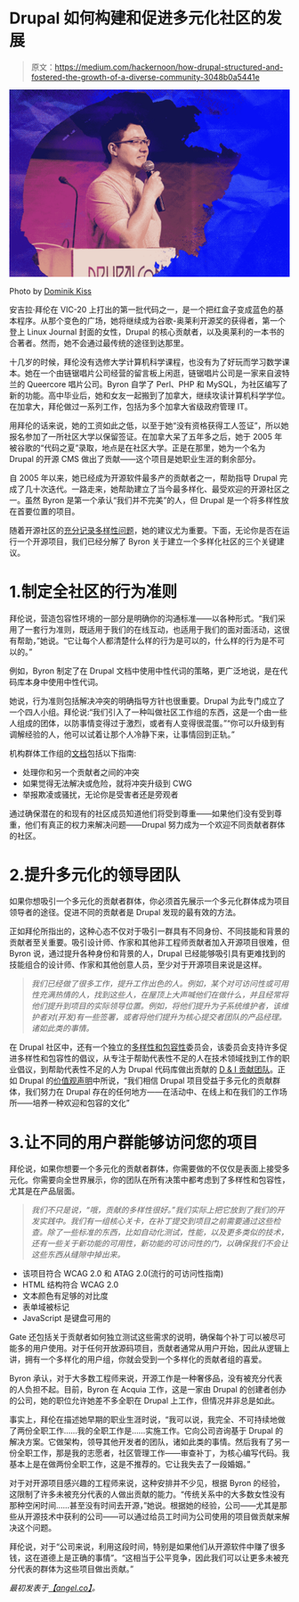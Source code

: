 # Drupal 如何构建和促进多元化社区的发展

> 原文：<https://medium.com/hackernoon/how-drupal-structured-and-fostered-the-growth-of-a-diverse-community-3048b0a5441e>

![](img/60df3132891cd209874b69aae91a2cdd.png)

Photo by [Dominik Kiss](https://www.flickr.com/photos/73490109@N02/37300507176/in/pool-drupalconvienna2017/)

安吉拉·拜伦在 VIC-20 上打出的第一批代码之一，是一个把红盒子变成蓝色的基本程序。从那个变色的广场，她将继续成为谷歌-奥莱利开源奖的获得者，第一个登上 Linux Journal 封面的女性，Drupal 的核心贡献者，以及奥莱利的一本书的合著者。然而，她不会通过最传统的途径到达那里。

十几岁的时候，拜伦没有选修大学计算机科学课程，也没有为了好玩而学习数学课本。她在一个由链锯唱片公司经营的留言板上闲逛，链锯唱片公司是一家来自波特兰的 Queercore 唱片公司。Byron 自学了 Perl、PHP 和 MySQL，为社区编写了新的功能。高中毕业后，她和女友一起搬到了加拿大，继续攻读计算机科学学位。在加拿大，拜伦做过一系列工作，包括为多个加拿大省级政府管理 IT。

用拜伦的话来说，她的工资如此之低，以至于她“没有资格获得工人签证”，所以她报名参加了一所社区大学以保留签证。在加拿大呆了五年多之后，她于 2005 年被谷歌的“代码之夏”录取，地点是在社区大学。正是在那里，她为一个名为 Drupal 的开源 CMS 做出了贡献——这个项目是她职业生涯的剩余部分。

自 2005 年以来，她已经成为开源软件最多产的贡献者之一，帮助指导 Drupal 完成了几十次迭代。一路走来，她帮助建立了当今最多样化、最受欢迎的开源社区之一。虽然 Byron 是第一个承认“我们并不完美”的人，但 Drupal 是一个将多样性放在首要位置的项目。

随着开源社区的[充分记录多样性问题](https://www.wired.com/2017/06/diversity-open-source-even-worse-tech-overall/)，她的建议尤为重要。下面，无论你是否在运行一个开源项目，我们已经分解了 Byron 关于建立一个多样化社区的三个关键建议。

# 1.制定全社区的行为准则

拜伦说，营造包容性环境的一部分是明确你的沟通标准——以各种形式。“我们采用了一套行为准则，既适用于我们的在线互动，也适用于我们的面对面活动，这很有帮助，”她说。“它让每个人都清楚什么样的行为是可以的，什么样的行为是不可以的。”

例如，Byron 制定了在 Drupal 文档中使用中性代词的策略，更广泛地说，是在代码库本身中使用中性代词。

她说，行为准则包括解决冲突的明确指导方针也很重要。Drupal 为此专门成立了一个四人小组。拜伦说:“我们引入了一种叫做社区工作组的东西，这是一个由一些人组成的团体，以防事情变得过于激烈，或者有人变得很混蛋。”“你可以升级到有调解经验的人，他可以试着让那个人冷静下来，让事情回到正轨。”

机构群体工作组的[文档](https://www.drupal.org/conflict-resolution)包括以下指南:

*   处理你和另一个贡献者之间的冲突
*   如果觉得无法解决或危险，就将冲突升级到 CWG
*   举报欺凌或骚扰，无论你是受害者还是旁观者

通过确保潜在的和现有的社区成员知道他们将受到尊重——如果他们没有受到尊重，他们有真正的权力来解决问题——Drupal 努力成为一个欢迎不同贡献者群体的社区。

# 2.提升多元化的领导团队

如果你想吸引一个多元化的贡献者群体，你必须首先展示一个多元化群体成为项目领导者的途径。促进不同的贡献者是 Drupal 发现的最有效的方法。

正如拜伦所指出的，这种心态不仅对于吸引一群具有不同身份、不同技能和背景的贡献者至关重要。吸引设计师、作家和其他非工程师贡献者加入开源项目很难，但 Byron 说，通过提升各种身份和背景的人，Drupal 已经能够吸引具有更难找到的技能组合的设计师、作家和其他创意人员，至少对于开源项目来说是这样。

> *我们已经做了很多工作，提升工作出色的人。例如，某个对可访问性或可用性充满热情的人，找到这些人，在屋顶上大声喊他们在做什么，并且经常将他们提升到项目的实际领导位置。例如，将他们提升为子系统维护者，该维护者对(开发)有一些签署，或者将他们提升为核心提交者团队的产品经理。诸如此类的事情。*

在 Drupal 社区中，还有一个独立的[多样性和包容性](https://www.drupaldiversity.com/initiatives)委员会，该委员会支持许多促进多样性和包容性的倡议，从专注于帮助代表性不足的人在技术领域找到工作的职业倡议，到帮助代表性不足的人为 Drupal 代码库做出贡献的 [D & I 贡献团队](https://www.drupal.org/drupal-diversity-inclusion-contribution-team)。正如 Drupal 的[价值观声明](https://www.drupal.org/docs/8/modules/drupal-diversity-inclusion/statement-of-values)中所说，“我们相信 Drupal 项目受益于多元化的贡献群体，我们努力在 Drupal 存在的任何地方——在活动中、在线上和在我们的工作场所——培养一种欢迎和包容的文化”

# 3.让不同的用户群能够访问您的项目

拜伦说，如果你想要一个多元化的贡献者群体，你需要做的不仅仅是表面上接受多元化。你需要向全世界展示，你的团队在所有决策中都考虑到了多样性和包容性，尤其是在产品层面。

> *我们不只是说，“哦，贡献的多样性很好。”我们实际上把它放到了我们的开发实践中。我们有一组核心关卡，在补丁提交到项目之前需要通过这些检查。除了一些标准的东西，比如自动化测试，性能，以及更多类似的技术，还有一些关于新功能的可用性，新功能的可访问性的门，以确保我们不会让这些东西从缝隙中掉出来。*

*   该项目符合 WCAG 2.0 和 ATAG 2.0(流行的可访问性指南)
*   HTML 结构符合 WCAG 2.0
*   文本颜色有足够的对比度
*   表单域被标记
*   JavaScript 是键盘可用的

Gate 还包括关于贡献者如何独立测试这些需求的说明，确保每个补丁可以被尽可能多的用户使用。对于任何开放源码项目，贡献者通常从用户开始，因此从逻辑上讲，拥有一个多样化的用户组，你就会受到一个多样化的贡献者组的喜爱。

Byron 承认，对于大多数工程师来说，开源工作是一种奢侈品，没有被充分代表的人负担不起。目前，Byron 在 Acquia 工作，这是一家由 Drupal 的创建者创办的公司，她的职位允许她差不多全职在 Drupal 上工作，但情况并非总是如此。

事实上，拜伦在描述她早期的职业生涯时说，“我可以说，我完全、不可持续地做了两份全职工作……我的全职工作是……实施工作。它向公司咨询基于 Drupal 的解决方案。它做架构，领导其他开发者的团队，诸如此类的事情。然后我有了另一份全职工作，那是我的志愿者，社区管理工作——审查补丁，为核心编写代码。我基本上是在做两份全职工作，这是不推荐的。它让我失去了一段婚姻。”

对于对开源项目感兴趣的工程师来说，这种安排并不少见，根据 Byron 的经验，这限制了许多未被充分代表的人做出贡献的能力。“传统关系中的大多数女性没有那种空闲时间……甚至没有时间去开源，”她说。根据她的经验，公司——尤其是那些从开源技术中获利的公司——可以通过给员工时间为公司使用的项目做贡献来解决这个问题。

拜伦说，对于“公司来说，利用这段时间，特别是如果他们从开源软件中赚了很多钱，这在道德上是正确的事情”。“这相当于公平竞争，因此我们可以让更多未被充分代表的群体为这些项目做出贡献。”

*最初发表于*[*【angel.co】*](https://angel.co/blog/drupals-angela-byron-on-building-a-diverse-community)*。*